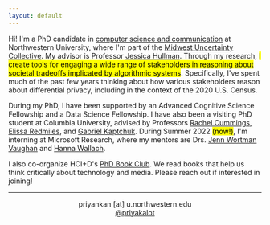 ```yaml
---
layout: default
---
```


Hi! I'm a PhD candidate in [computer science and communication](https://tsb.northwestern.edu/ "https://tsb.northwestern.edu/") at Northwestern University, where I'm part of the [Midwest Uncertainty Collective](https://mucollective.northwestern.edu/). My advisor is Professor [Jessica Hullman](http://users.eecs.northwestern.edu/~jhullman/). Through my research, <mark>I create tools for engaging a wide range of stakeholders in reasoning about societal tradeoffs implicated by algorithmic systems</mark>. Specifically, I've spent much of the past few years thinking about how various stakeholders reason about differential privacy, including in the context of the 2020 U.S. Census. 

During my PhD, I have been supported by an Advanced Cognitive Science Fellowship and a Data Science Fellowship. I have also been a visiting PhD student at Columbia University, advised by Professors [Rachel Cummings](https://www.engineering.columbia.edu/faculty/rachel-cummings), [Elissa Redmiles](https://elissaredmiles.com/), and [Gabriel Kaptchuk](https://cs-people.bu.edu/kaptchuk/). During Summer 2022 <mark>(now!)</mark>, I'm interning at Microsoft Research, where my mentors are Drs. [Jenn Wortman Vaughan](http://www.jennwv.com/) and [Hanna Wallach](http://dirichlet.net/).

I also co-organize HCI+D's [PhD Book Club](https://hci.northwestern.edu/news-events/phd-book-club.html). We read books that help us think critically about technology and media. Please reach out if interested in joining!

<hr>
<p align="center"><i class="fas fa-envelope"></i> priyankan [at] u.northwestern.edu <br/>
<i class="fab fa-twitter"></i> <a href="https://twitter.com/priyakalot" target="_blank">@priyakalot</a></p>

<!-- <img class="profile-custom" src="profile.jpeg"> -->
